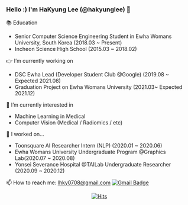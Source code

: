 ### Hello :) I'm HaKyung Lee (@hakyunglee) 👋

📚 Education
- Senior Computer Science Engineering Student in Ewha Womans University, South Korea (2018.03 ~ Present)
- Incheon Science High School (2015.03 ~ 2018.02)

👉 I’m currently working on
- DSC Ewha Lead (Developer Student Club @Google) (2019.08 ~ Expected 2021.08)
- Graduation Project on Ewha Womans University (2021.03~ Expected 2021.12)

🌱 I’m currently interested in
- Machine Learning in Medical
- Computer Vision (Medical / Radiomics / etc)

🔭 I worked on...
- Toonsquare AI Researcher Intern (NLP) (2020.01 ~ 2020.06)
- Ewha Womans University Undergraduate Program @Graphics Lab(2020.07 ~ 2020.08)
- Yonsei Severance Hospital @TAILab Undergraduate Researcher (2020.09 ~ 2020.12)

📫 How to reach me: lhky0708@gmail.com   [![Gmail Badge](https://img.shields.io/badge/Gmail-d14836?style=flat-square&logo=Gmail&logoColor=white&link=mailto:snugyun01@gmail.com)](mailto:lhky0708@gmail.com)

<!--
**hagyeonglee/hagyeonglee** is a ✨ _special_ ✨ repository because its `README.md` (this file) appears on your GitHub profile.

Here are some ideas to get you started:

- 🔭 I’m currently working on ...
- 🌱 I’m currently learning ...
- 👯 I’m looking to collaborate on ...
- 🤔 I’m looking for help with ...
- 💬 Ask me about ...
- 📫 How to reach me: ...
- 😄 Pronouns: ...
- ⚡ Fun fact: ...
-->
<!-- &hide=stars,commits,prs,issues,contribs -->
<!--[![Anurag's github stats](https://github-readme-stats.vercel.app/api?username=Hagyeong&show_icons=true&count_private=true&theme=algolia)](https://github.com/anuraghazra/github-readme-stats)-->
<!--[![Top Langs](https://github-readme-stats.vercel.app/api/top-langs/?username=Hagyeong&layout=compact&theme=algolia&hide=javascript,html)](https://github.com/anuraghazra/github-readme-stats)-->

<!--
[![Tech Blog Badge](http://img.shields.io/badge/-Tech%20blog-black?style=flat-square&logo=github&link=https://zzsza.github.io/)](https://zzsza.github.io/)
	
  [![Linkedin Badge](https://img.shields.io/badge/-LinkedIn-blue?style=flat-square&logo=Linkedin&logoColor=white&link=https://www.linkedin.com/in/seong-yun-byeon-8183a8113/)](https://www.linkedin.com/in/seong-yun-byeon-8183a8113/)
	
  [![Youtube Badge](https://img.shields.io/badge/Youtube-ff0000?style=flat-square&logo=youtube&link=https://www.youtube.com/c/kyleschool)](https://www.youtube.com/c/kyleschool)
	
  [![Facebook Badge](https://img.shields.io/badge/facebook-1877f2?style=flat-square&logo=facebook&logoColor=white&link=https://www.facebook.com/zzsza)](https://www.facebook.com/zzsza)
	
	

-->

<div align=center>
	
  [![Hits](https://hits.seeyoufarm.com/api/count/incr/badge.svg?url=https%3A%2F%2Fgithub.com%2Fzzsza)](https://hits.seeyoufarm.com) 
	
</div>
